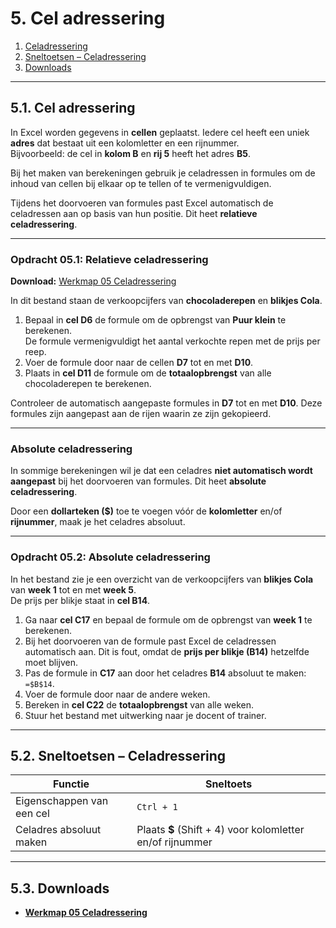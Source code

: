 # 5. Cel adressering

1. [Celadressering](#1-cel-adressering)  
2. [Sneltoetsen – Celadressering](#2-sneltoetsen--celadressering)  
3. [Downloads](#3-downloads)  

---

## 5.1. Cel adressering

In Excel worden gegevens in **cellen** geplaatst. Iedere cel heeft een uniek **adres** dat bestaat uit een kolomletter en een rijnummer.  
Bijvoorbeeld: de cel in **kolom B** en **rij 5** heeft het adres **B5**.

Bij het maken van berekeningen gebruik je celadressen in formules om de inhoud van cellen bij elkaar op te tellen of te vermenigvuldigen.

Tijdens het doorvoeren van formules past Excel automatisch de celadressen aan op basis van hun positie. Dit heet **relatieve celadressering**.

---

### Opdracht 05.1: Relatieve celadressering

**Download:** [Werkmap 05 Celadressering](https://www.eduvip.nl/cms/files/Werkmap-05-celadressering.xlsx)

In dit bestand staan de verkoopcijfers van **chocoladerepen** en **blikjes Cola**.

1. Bepaal in **cel D6** de formule om de opbrengst van **Puur klein** te berekenen.  
   De formule vermenigvuldigt het aantal verkochte repen met de prijs per reep.  
2. Voer de formule door naar de cellen **D7** tot en met **D10**.  
3. Plaats in **cel D11** de formule om de **totaalopbrengst** van alle chocoladerepen te berekenen.

Controleer de automatisch aangepaste formules in **D7** tot en met **D10**. Deze formules zijn aangepast aan de rijen waarin ze zijn gekopieerd.

---

### Absolute celadressering

In sommige berekeningen wil je dat een celadres **niet automatisch wordt aangepast** bij het doorvoeren van formules. Dit heet **absolute celadressering**.

Door een **dollarteken ($)** toe te voegen vóór de **kolomletter** en/of **rijnummer**, maak je het celadres absoluut.

---

### Opdracht 05.2: Absolute celadressering

In het bestand zie je een overzicht van de verkoopcijfers van **blikjes Cola** van **week 1** tot en met **week 5**.  
De prijs per blikje staat in **cel B14**.

1. Ga naar **cel C17** en bepaal de formule om de opbrengst van **week 1** te berekenen.  
2. Bij het doorvoeren van de formule past Excel de celadressen automatisch aan. Dit is fout, omdat de **prijs per blikje (B14)** hetzelfde moet blijven.  
3. Pas de formule in **C17** aan door het celadres **B14** absoluut te maken:  
   `=$B$14`.
4. Voer de formule door naar de andere weken.  
5. Bereken in **cel C22** de **totaalopbrengst** van alle weken.  
6. Stuur het bestand met uitwerking naar je docent of trainer.

---

## 5.2. Sneltoetsen – Celadressering

| Functie                    | Sneltoets             |
|----------------------------|-----------------------|
| Eigenschappen van een cel   | `Ctrl + 1`            |
| Celadres absoluut maken     | Plaats **$** (Shift + 4) voor kolomletter en/of rijnummer |

---

## 5.3. Downloads

- **[Werkmap 05 Celadressering](https://www.eduvip.nl/cms/files/Werkmap-05-celadressering.xlsx)**